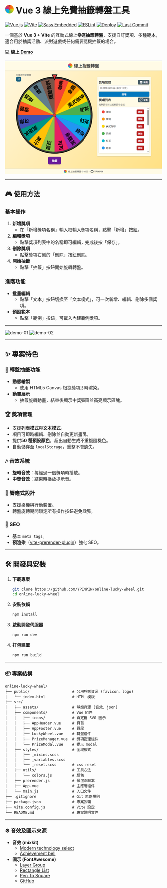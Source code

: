 # <img alt="Logo" src="https://raw.githubusercontent.com/YPINPIN/online-lucky-wheel/main/public/favicon-512.png" height="28" /> Vue 3 線上免費抽籤轉盤工具

[![Vue.js](https://img.shields.io/badge/Vue.js-3.5.x-4FC08D?logo=vuedotjs&logoColor=white)](https://vuejs.org/)
[![Vite](https://img.shields.io/badge/Vite-6.2.x-646CFF?logo=vite&logoColor=white)](https://vitejs.dev/)
[![Sass Embedded](https://img.shields.io/badge/Sass%20Embedded-1.89.x-CC6699?logo=sass&logoColor=white)](https://sass-lang.com/dart-sass)
[![ESLint](https://img.shields.io/badge/ESLint-9.x-4B32C3?logo=eslint&logoColor=white)](https://eslint.org/)
[![Deploy](https://img.shields.io/badge/GitHub%20Pages-deployed-3FB950?logo=github&logoColor=white)](https://ypinpin.github.io/online-lucky-wheel/)
[![Last Commit](https://img.shields.io/github/last-commit/YPINPIN/online-lucky-wheel)](https://github.com/YPINPIN/online-lucky-wheel/commits/main)

一個基於 **Vue 3 + Vite** 的互動式線上**幸運抽籤轉盤**，支援自訂獎項、多種範本，適合用於抽獎活動、派對遊戲或任何需要隨機抽籤的場合。

[💻 **線上 Demo**](https://ypinpin.github.io/online-lucky-wheel/)

<img alt="screenshot" src="./screenshot.png" style="max-width: 100%;" />

---

## 🎮 使用方法

### 基本操作

1. **新增獎項**
   - 在「新增獎項名稱」輸入框輸入獎項名稱，點擊「新增」按鈕。
2. **編輯獎項**
   - 點擊獎項列表中的名稱即可編輯，完成後按「保存」。
3. **刪除獎項**
   - 點擊獎項右側的「刪除」按鈕刪除。
4. **開始抽籤**
   - 點擊「抽籤」按鈕開始旋轉轉盤。

### 進階功能

- **批量編輯**
  - 點擊「文本」按鈕切換至「文本模式」，可一次新增、編輯、刪除多個獎項。
- **預設範本**
  - 點擊「範例」按鈕，可載入內建範例獎項。

---

<img alt="demo-01" src="./demo-01.gif" style="max-width: 100%;" />

<img alt="demo-02" src="./demo-02.gif" style="max-width: 70%;" />

---

## ✨ 專案特色

### 🎡 轉盤抽籤功能

- **動態繪製**
  - 使用 HTML5 Canvas 根據獎項即時渲染。
- **動畫展示**
  - 抽籤旋轉動畫，結束後顯示中獎彈窗並高亮顯示區塊。

### 🏆 獎項管理

- 支援**列表模式**與**文本模式**。
- 項目可即時編輯、刪除並自動更新畫面。
- 提供**50 種預設顏色**，超出自動生成不重複隨機色。
- 自動儲存至 `localStorage`，重整不會遺失。

### 🎶 音效系統

- **旋轉音效**：每經過一個獎項時播放。
- **中獎音效**：結束時播放提示音。

### 📱 響應式設計

- 支援桌機與行動裝置。
- 轉盤旋轉期間鎖定所有操作按鈕避免誤觸。

### 🔎 SEO

- 基本 `meta tags`。
- **預渲染**（[vite-prerender-plugin](https://github.com/preactjs/vite-prerender-plugin)）強化 SEO。

---

## 🛠️ 開發與安裝

1. **下載專案**

   ```bash
   git clone https://github.com/YPINPIN/online-lucky-wheel.git
   cd online-lucky-wheel
   ```

2. **安裝依賴**

   ```bash
   npm install
   ```

3. **啟動開發伺服器**

   ```bash
   npm run dev
   ```

4. **打包建置**

   ```bash
   npm run build
   ```

---

### 📦 專案結構

```text
online-lucky-wheel/
├── public/                   # 公用靜態資源 (favicon、logo)
│   └── index.html            # HTML 模板
├── src/
│   ├── assets/               # 靜態資源 (音效、json)
│   ├── components/           # Vue 組件
│   │   ├── icons/            # 自定義 SVG 圖示
│   │   ├── AppHeader.vue     # 頁首
│   │   ├── AppFooter.vue     # 頁尾
│   │   ├── LuckyWheel.vue    # 轉盤組件
│   │   ├── PrizeManager.vue  # 獎項管理組件
│   │   └── PrizeModal.vue    # 提示 modal
│   ├── styles/               # 全域樣式
│   │   ├── _mixins.scss
│   │   ├── _variables.scss
│   │   └── _reset.scss       # css reset
│   ├── utils/                # 工具方法
│   │   └── colors.js         # 顏色
│   ├── prerender.js          # 預渲染腳本
│   ├── App.vue               # 主應用組件
│   └── main.js               # 入口文件
├── .gitignore                # Git 忽略規則
├── package.json              # 專案依賴
├── vite.config.js            # Vite 設定
└── README.md                 # 專案說明文件
```

---

### ⚙ 音效及圖示來源

- **音效 (mixkit)**
  - [Modern technology select](https://mixkit.co/free-sound-effects/click/)
  - [Achievement bell](https://mixkit.co/free-sound-effects/discover/achievement/)
- **圖示 (FontAwesome)**
  - [Layer Group](https://fontawesome.com/icons/layer-group?f=classic&s=solid)
  - [Rectangle List](https://fontawesome.com/icons/rectangle-list?f=classic&s=regular)
  - [Pen To Square](https://fontawesome.com/icons/pen-to-square?f=classic&s=regular)
  - [GitHub](https://fontawesome.com/icons/github?f=classic&s=brands)
